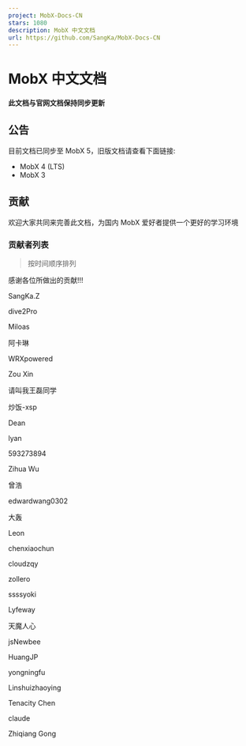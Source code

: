```yaml
---
project: MobX-Docs-CN
stars: 1080
description: MobX 中文文档
url: https://github.com/SangKa/MobX-Docs-CN
---
```


MobX 中文文档
=========

#### 此文档与官网文档保持同步更新

公告
--

目前文档已同步至 MobX 5，旧版文档请查看下面链接:

-   MobX 4 (LTS)
-   MobX 3

贡献
--

欢迎大家共同来完善此文档，为国内 MobX 爱好者提供一个更好的学习环境

### 贡献者列表

> 按时间顺序排列

感谢各位所做出的贡献!!!

  
SangKa.Z

  
dive2Pro

  
Miloas

  
阿卡琳

  
WRXpowered

  
Zou Xin

  
请叫我王磊同学

  
炒饭-xsp

  
Dean

  
lyan

  
593273894

  
Zihua Wu

  
曾浩

  
edwardwang0302

  
大轰

  
Leon

  
chenxiaochun

  
cloudzqy

  
zollero

  
ssssyoki

  
Lyfeway

  
天魔人心

  
jsNewbee

  
HuangJP

  
yongningfu

  
Linshuizhaoying

  
Tenacity Chen

  
claude

  
Zhiqiang Gong
